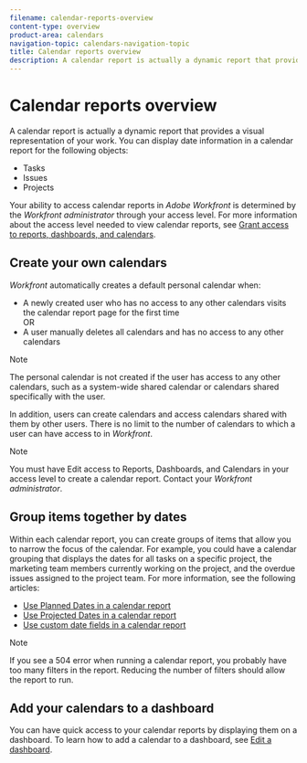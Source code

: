 ```yaml
---
filename: calendar-reports-overview
content-type: overview
product-area: calendars
navigation-topic: calendars-navigation-topic
title: Calendar reports overview
description: A calendar report is actually a dynamic report that provides a visual representation of your work. You can display date information in a calendar report for the following objects:
---
```


# Calendar reports overview

A calendar report is actually a dynamic report that provides a visual representation of your work.&nbsp;You can display date information in a calendar report for the following objects:

* Tasks
* Issues
* Projects

Your ability to access calendar reports in *Adobe Workfront* is determined by the *Workfront administrator* through your access level. For more information about the access level needed to view calendar reports, see [Grant access to reports, dashboards, and calendars](../../../administration-and-setup/add-users/configure-and-grant-access/grant-access-reports-dashboards-calendars.md).

## Create your own calendars

*Workfront* automatically creates a default personal calendar when:

* A newly created user who has no access to any other calendars visits the calendar report page for the first time  
  OR
* A user manually deletes all calendars and has no access to any other calendars

>[!NOTE]
>
>The personal calendar is not created if the user has access to any other calendars, such as a system-wide shared calendar or calendars shared specifically with the user.

In addition, users can create calendars and access calendars shared with them by other users. There is no limit to the number of calendars to which a user can have access to in *Workfront*.

>[!NOTE]
>
>You must have Edit access to Reports, Dashboards, and Calendars in your access level to create a calendar report. Contact your *Workfront administrator*.

## Group items together by dates

Within each calendar report, you can create groups of items that allow you to narrow the focus of the calendar. For example, you could have a calendar grouping that displays the dates for all tasks on a specific project, the marketing team members currently working on the project, and the overdue issues assigned to the project team. For more information, see the following articles:

* [Use Planned Dates in a calendar report](../../../reports-and-dashboards/reports/calendars/use-planned-dates.md) 
* [Use Projected Dates in a calendar report](../../../reports-and-dashboards/reports/calendars/use-projected-dates.md) 
* [Use custom date fields in a calendar report](../../../reports-and-dashboards/reports/calendars/use-custom-dates.md)

>[!NOTE]
>
>If you see a 504 error when running a calendar report, you probably have too many filters in the report. Reducing the number of filters should allow the report to run.

## Add your calendars to a dashboard

You can have quick access to your calendar reports by displaying them on a dashboard. To learn how to add a calendar to a dashboard, see [Edit a dashboard](../../../reports-and-dashboards/dashboards/creating-and-managing-dashboards/edit-dashboard.md).
